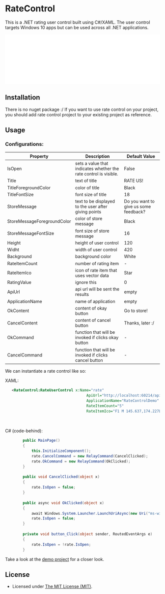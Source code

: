 RateControl
======= 
This is a .NET rating user control built using C#/XAML. The user control targets Windows 10 apps but can be used across all .NET applications.

![stylized version](https://github.com/SezginEge/RateControl/blob/master/img/ratecontrol-demo.gif)

## Installation

There is no nuget package :/ If you want to use rate control on your project, you should add rate control project to your existing project as reference.

## Usage

### Configurations:

| Property			| Description| Default Value |
| ------------------|------------|---------------|
| IsOpen | sets a value that indicates whether the rate control is visible. | False |
| Title	| text of title | RATE US! |
| TitleForegroundColor	| color of title | Black |
| TitleFontSize				| font size of title | 18 |
| StoreMessage	| text to be displayed to the user after giving points |Do you want to give us some feedback? |
| StoreMessageForegroundColor	| color of store message | Black |
| StoreMessageFontSize				| font size of store message | 16 |
| Height | height of user control | 120 |
| Widht | width of user control | 420 |
| Background | background color | White |
| RateItemCount | number of rating item	| - |
| RateItemIco | icon of rate item that uses vector data | Star |
| RatingValue | ignore this | 0 |
| ApiUrl | api url will be sent the results | empty |
| ApplicationName | name of application | empty |
| OkContent | content of okay button | Go to store! |
| CancelContent | content of cancel button | Thanks, later :/ |
| OkCommand| function that will be invoked if clicks okay button| - |
| CancelCommand | function that will be invoked if clicks cancel button | - |

We can instantiate a rate control like so:

XAML:

```xml
   <RateControl:RateUserControl x:Name="rate"
                                     ApiUrl="http://localhost:60214/api/Statistic/New"
                                     ApplicationName="RateControlDemo"
                                     RateItemCount="5"
                                     RateItemIco="F1 M 145.637,174.227L 127.619,110.39L 180.809,70.7577L 114.528,68.1664L 93.2725,5.33333L 70.3262,67.569L 4,68.3681L 56.0988,109.423L 36.3629,172.75L 91.508,135.888L 145.637,174.227 Z" HorizontalAlignment="Stretch" VerticalAlignment="Stretch"/>

  
```

C# (code-behind):

```c#
		public MainPage()
        {
            this.InitializeComponent();
            rate.CancelCommand = new RelayCommand(CancelClicked);
            rate.OkCommand = new RelayCommand(OkClicked);
        }

        public void CancelClicked(object x)
        {
            rate.IsOpen = false;
        }

        public async void OkClicked(object x)
        {
            await Windows.System.Launcher.LaunchUriAsync(new Uri("ms-windows-store:reviewapp"));
            rate.IsOpen = false;
        }

        private void button_Click(object sender, RoutedEventArgs e)
        {
            rate.IsOpen = !rate.IsOpen;
        }
```

Take a look at the [demo project](https://github.com/SezginEge/RateControl/tree/master/RateControlDemo) for a closer look.


## License

*  Licensed under [The MIT License (MIT)](https://github.com/SezginEge/RateControl/blob/master/LICENSE).






